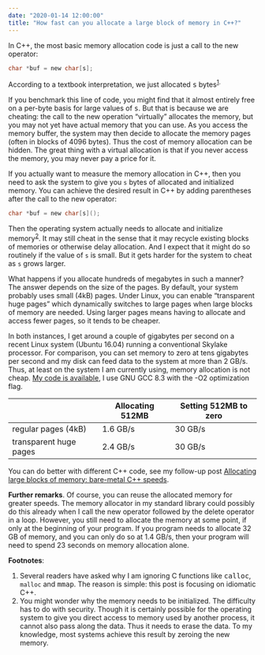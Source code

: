 ```yaml
---
date: "2020-01-14 12:00:00"
title: "How fast can you allocate a large block of memory in C++?"
---
```




In C++, the most basic memory allocation code is just a call to the new operator:
```C
char *buf = new char[s];
```


According to a textbook interpretation, we just allocated <tt>s</tt> bytes<sup>[1](#footnote1).</sup>

If you benchmark this line of code, you might find that it almost entirely free on a per-byte basis for large values of <tt>s</tt>. But that is because we are cheating: the call to the new operation &ldquo;virtually&rdquo; allocates the memory, but you may not yet have actual memory that you can use. As you access the memory buffer, the system may then decide to allocate the memory pages (often in blocks of 4096 bytes). Thus the cost of memory allocation can be hidden. The great thing with a virtual allocation is that if you never access the memory, you may never pay a price for it.

If you actually want to measure the memory allocation in C++, then you need to ask the system to give you `s` bytes of allocated and initialized memory. You can achieve the desired result in C++ by adding parentheses after the call to the new operator:
```C
char *buf = new char[s]();
```


Then the operating system actually needs to allocate and initialize memory<sup>[2](#footnote2)</sup>. It may still cheat in the sense that it may recycle existing blocks of memories or otherwise delay allocation. And I expect that it might do so routinely if the value of `s` is small. But it gets harder for the system to cheat as `s` grows larger.

What happens if you allocate hundreds of megabytes in such a manner? The answer depends on the size of the pages. By default, your system probably uses small (4kB) pages. Under Linux, you can enable &ldquo;transparent huge pages&rdquo; which dynamically switches to large pages when large blocks of memory are needed. Using larger pages means having to allocate and access fewer pages, so it tends to be cheaper.

In both instances, I get around a couple of gigabytes per second on a recent Linux system (Ubuntu 16.04) running a conventional Skylake processor. For comparison, you can set memory to zero at tens gigabytes per second and my disk can feed data to the system at more than 2 GB/s. Thus, at least on the system I am currently using, memory allocation is not cheap. [My code is available](https://github.com/lemire/Code-used-on-Daniel-Lemire-s-blog/tree/master/2020/01/14), I use GNU GCC 8.3 with the -O2 optimization flag.

&nbsp;                   |Allocating 512MB         |Setting 512MB to zero    |
-------------------------|-------------------------|-------------------------|
regular pages (4kB)      |1.6 GB/s                 |30 GB/s                  |
transparent huge pages   |2.4 GB/s                 |30 GB/s                  |


You can do better with different C++ code, see my follow-up post [Allocating large blocks of memory: bare-metal C++ speeds](/lemire/blog/2020/01/17/allocating-large-blocks-of-memory-bare-metal-c-speeds/).

__Further remarks__. Of course, you can reuse the allocated memory for greater speeds. The memory allocator in my standard library could possibly do this already when I call the new operator followed by the delete operator in a loop. However, you still need to allocate the memory at some point, if only at the beginning of your program. If you program needs to allocate 32 GB of memory, and you can only do so at 1.4 GB/s, then your program will need to spend 23 seconds on memory allocation alone.

__Footnotes__:

1. <a name="footnote1"></a>Several readers have asked why I am ignoring C functions like <tt>calloc</tt>, `malloc` and <tt>mmap</tt>. The reason is simple: this post is focusing on idiomatic C++.
1. <a name="footnote2"></a>You might wonder why the memory needs to be initialized. The difficulty has to do with security. Though it is certainly possible for the operating system to give you direct access to memory used by another process, it cannot also pass along the data. Thus it needs to erase the data. To my knowledge, most systems achieve this result by zeroing the new memory.


